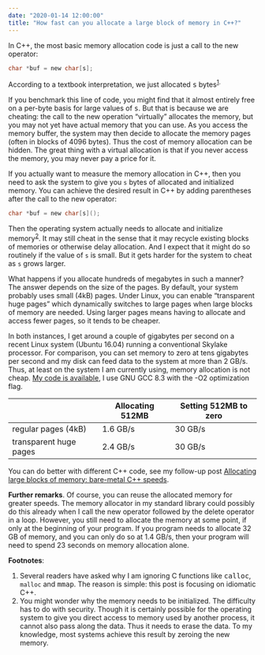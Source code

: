 ```yaml
---
date: "2020-01-14 12:00:00"
title: "How fast can you allocate a large block of memory in C++?"
---
```




In C++, the most basic memory allocation code is just a call to the new operator:
```C
char *buf = new char[s];
```


According to a textbook interpretation, we just allocated <tt>s</tt> bytes<sup>[1](#footnote1).</sup>

If you benchmark this line of code, you might find that it almost entirely free on a per-byte basis for large values of <tt>s</tt>. But that is because we are cheating: the call to the new operation &ldquo;virtually&rdquo; allocates the memory, but you may not yet have actual memory that you can use. As you access the memory buffer, the system may then decide to allocate the memory pages (often in blocks of 4096 bytes). Thus the cost of memory allocation can be hidden. The great thing with a virtual allocation is that if you never access the memory, you may never pay a price for it.

If you actually want to measure the memory allocation in C++, then you need to ask the system to give you `s` bytes of allocated and initialized memory. You can achieve the desired result in C++ by adding parentheses after the call to the new operator:
```C
char *buf = new char[s]();
```


Then the operating system actually needs to allocate and initialize memory<sup>[2](#footnote2)</sup>. It may still cheat in the sense that it may recycle existing blocks of memories or otherwise delay allocation. And I expect that it might do so routinely if the value of `s` is small. But it gets harder for the system to cheat as `s` grows larger.

What happens if you allocate hundreds of megabytes in such a manner? The answer depends on the size of the pages. By default, your system probably uses small (4kB) pages. Under Linux, you can enable &ldquo;transparent huge pages&rdquo; which dynamically switches to large pages when large blocks of memory are needed. Using larger pages means having to allocate and access fewer pages, so it tends to be cheaper.

In both instances, I get around a couple of gigabytes per second on a recent Linux system (Ubuntu 16.04) running a conventional Skylake processor. For comparison, you can set memory to zero at tens gigabytes per second and my disk can feed data to the system at more than 2 GB/s. Thus, at least on the system I am currently using, memory allocation is not cheap. [My code is available](https://github.com/lemire/Code-used-on-Daniel-Lemire-s-blog/tree/master/2020/01/14), I use GNU GCC 8.3 with the -O2 optimization flag.

&nbsp;                   |Allocating 512MB         |Setting 512MB to zero    |
-------------------------|-------------------------|-------------------------|
regular pages (4kB)      |1.6 GB/s                 |30 GB/s                  |
transparent huge pages   |2.4 GB/s                 |30 GB/s                  |


You can do better with different C++ code, see my follow-up post [Allocating large blocks of memory: bare-metal C++ speeds](/lemire/blog/2020/01/17/allocating-large-blocks-of-memory-bare-metal-c-speeds/).

__Further remarks__. Of course, you can reuse the allocated memory for greater speeds. The memory allocator in my standard library could possibly do this already when I call the new operator followed by the delete operator in a loop. However, you still need to allocate the memory at some point, if only at the beginning of your program. If you program needs to allocate 32 GB of memory, and you can only do so at 1.4 GB/s, then your program will need to spend 23 seconds on memory allocation alone.

__Footnotes__:

1. <a name="footnote1"></a>Several readers have asked why I am ignoring C functions like <tt>calloc</tt>, `malloc` and <tt>mmap</tt>. The reason is simple: this post is focusing on idiomatic C++.
1. <a name="footnote2"></a>You might wonder why the memory needs to be initialized. The difficulty has to do with security. Though it is certainly possible for the operating system to give you direct access to memory used by another process, it cannot also pass along the data. Thus it needs to erase the data. To my knowledge, most systems achieve this result by zeroing the new memory.


